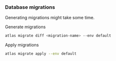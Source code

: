 ### Database migrations

Generating migrations might take some time.

Generate migrations
```bash
atlas migrate diff <migration-name> --env default
```

Apply migrations
```bash
atlas migrate apply --env default
```
